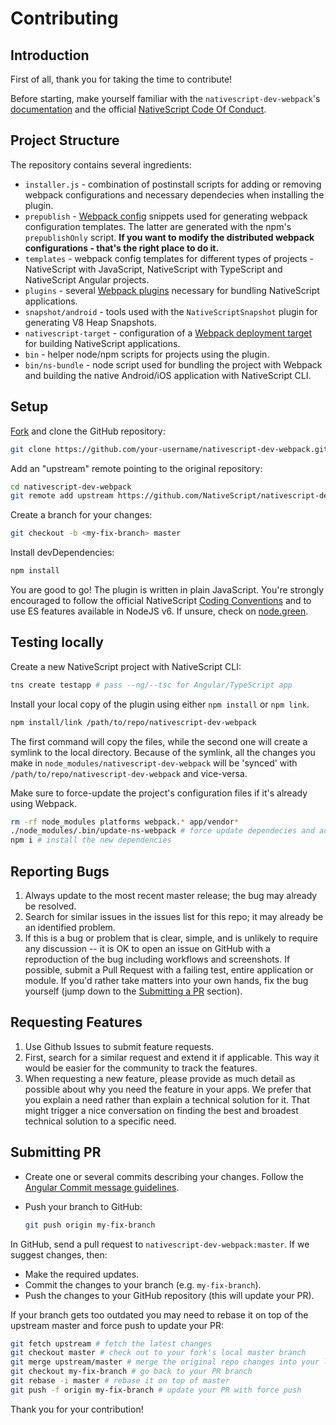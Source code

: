 Contributing
====================

## Introduction

First of all, thank you for taking the time to contribute!

Before starting, make yourself familiar with the `nativescript-dev-webpack`'s [documentation](http://docs.nativescript.org/best-practices/bundling-with-webpack) and the official [NativeScript Code Of Conduct]( https://github.com/NativeScript/codeofconduct).

## Project Structure

The repository contains several ingredients:
*   `installer.js` - combination of postinstall scripts for adding or removing webpack configurations and necessary dependecies when installing the plugin.
*    `prepublish` - [Webpack config](https://webpack.js.org/concepts/configuration/) snippets used for generating webpack configuration templates. The latter are generated with the npm's `prepublishOnly` script. **If you want to modify the distributed webpack configurations - that's the right place to do it.**
*   `templates` - webpack config templates for different types of projects - NativeScript with JavaScript, NativeScript with TypeScript and NativeScript Angular projects.
*   `plugins` - several [Webpack plugins](https://webpack.js.org/concepts/plugins/) necessary for bundling NativeScript applications.
*   `snapshot/android` - tools used with the `NativeScriptSnapshot` plugin for generating V8 Heap Snapshots.
*   `nativescript-target` - configuration of a [Webpack deployment target](https://webpack.js.org/concepts/targets/) for building NativeScript applications.
*   `bin` - helper node/npm scripts for projects using the plugin.
*   `bin/ns-bundle` - node script used for bundling the project with Webpack and building the native Android/iOS application with NativeScript CLI.   
## Setup
[Fork](https://help.github.com/articles/fork-a-repo/) and clone the GitHub repository:
```bash
git clone https://github.com/your-username/nativescript-dev-webpack.git
```

Add an "upstream" remote pointing to the original repository:
```bash
cd nativescript-dev-webpack
git remote add upstream https://github.com/NativeScript/nativescript-dev-webpack.git
```

Create a branch for your changes:
```bash
git checkout -b <my-fix-branch> master
```

Install devDependencies:
```bash
npm install
```

You are good to go! The plugin is written in plain JavaScript. You're strongly encouraged to follow the official NativeScript [Coding Conventions](https://github.com/NativeScript/NativeScript/blob/master/CodingConvention.md) and to use ES features available in NodeJS v6. If unsure, check on [node.green](http://node.green/).

## Testing locally

Create a new NativeScript project with NativeScript CLI:
``` bash
tns create testapp # pass --ng/--tsc for Angular/TypeScript app
```

Install your local copy of the plugin using either `npm install` or `npm link`.
``` bash
npm install/link /path/to/repo/nativescript-dev-webpack
```
The first command will copy the files, while the second one will create a symlink to the local directory. Because of the symlink, all the changes you make in `node_modules/nativescript-dev-webpack` will be 'synced' with `/path/to/repo/nativescript-dev-webpack` and vice-versa.

Make sure to force-update the project's configuration files if it's already using Webpack.
``` bash
rm -rf node_modules platforms webpack.* app/vendor*
./node_modules/.bin/update-ns-webpack # force update dependecies and add the new configurations
npm i # install the new dependencies
```

## Reporting Bugs

1. Always update to the most recent master release; the bug may already be resolved.
2. Search for similar issues in the issues list for this repo; it may already be an identified problem.
3. If this is a bug or problem that is clear, simple, and is unlikely to require any discussion -- it is OK to open an issue on GitHub with a reproduction of the bug including workflows and screenshots. If possible, submit a Pull Request with a failing test, entire application or module. If you'd rather take matters into your own hands, fix the bug yourself (jump down to the [Submitting a PR](#pr) section).

## Requesting Features

1. Use Github Issues to submit feature requests.
2. First, search for a similar request and extend it if applicable. This way it would be easier for the community to track the features.
3. When requesting a new feature, please provide as much detail as possible about why you need the feature in your apps. We prefer that you explain a need rather than explain a technical solution for it. That might trigger a nice conversation on finding the best and broadest technical solution to a specific need.

## Submitting PR

* Create one or several commits describing your changes. Follow the [Angular Commit message guidelines](https://docs.google.com/document/d/1QrDFcIiPjSLDn3EL15IJygNPiHORgU1_OOAqWjiDU5Y/edit#heading=h.uyo6cb12dt6w).

*   Push your branch to GitHub:

    ```bash
    git push origin my-fix-branch
    ```

In GitHub, send a pull request to `nativescript-dev-webpack:master`. If we suggest changes, then:

*   Make the required updates.
*   Commit the changes to your branch (e.g. `my-fix-branch`).
*   Push the changes to your GitHub repository (this will update your PR).

If your branch gets too outdated you may need to rebase it on top of the upstream master and force push to update your PR:

```bash
git fetch upstream # fetch the latest changes
git checkout master # check out to your fork's local master branch
git merge upstream/master # merge the original repo changes into your local master branch
git checkout my-fix-branch # go back to your PR branch
git rebase -i master # rebase it on top of master
git push -f origin my-fix-branch # update your PR with force push
```

Thank you for your contribution!
